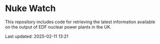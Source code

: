 # Nuke Watch

This repository includes code for retrieving the latest information available on the output of EDF nuclear power plants in the UK.

Last updated: 2025-02-11 13:21